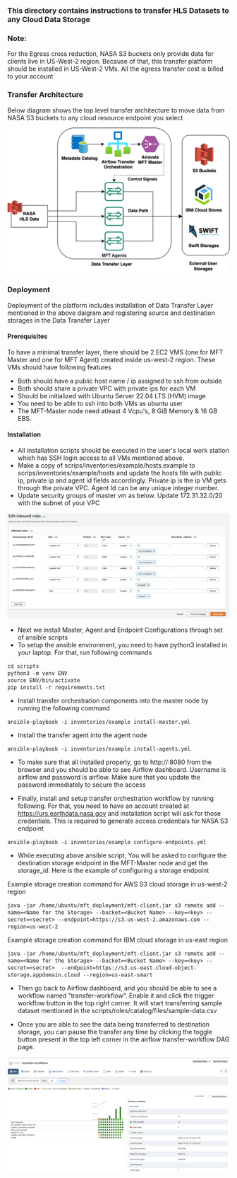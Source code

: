 ### This directory contains instructions to transfer HLS Datasets to any Cloud Data Storage

### Note: 
For the Egress cross reduction, NASA S3 buckets only provide data for clients live in US-West-2 region. Because of that, this transfer platform should be installed in US-West-2 VMs. All the egress transfer cost is billed to your account

### Transfer Architecture
Below diagram shows the top level transfer architecture to move data from NASA S3 buckets to any cloud resource endpoint you select

![Transfer Architecture](transfer-architecture.jpg)

### Deployment

Deployment of the platform includes installation of Data Transfer Layer mentioned in the above daigram and registering source and destination storages in the Data Transfer Layer

#### Prerequisites

To have a minimal transfer layer, there should be 2 EC2 VMS (one for MFT Master and one for MFT Agent) created inside us-west-2 region. These VMs should have following features
* Both should have a public host name / ip assigned to ssh from outside
* Both should share a private VPC with private ips for each VM
* Should be initialized with Ubuntu Server 22.04 LTS (HVM) image
* You need to be able to ssh into both VMs as ubuntu user
* The MFT-Master node need atleast 4 Vcpu's, 8 GiB Memory & 16 GB EBS.

#### Installation

* All installation scripts should be executed in the user's local work station which has SSH login access to all VMs mentioned above. 
* Make a copy of scrips/inventories/example/hosts.example to scrips/inventories/example/hosts and update the hosts file with public ip, private ip and agent id fields accordingly. Private ip is the ip VM gets through the private VPC. Agent Id can be any unique integer number.
* Update security groups of master vm as below. Update 172.31.32.0/20 with the subnet of your VPC

![Security Groups](security-groups-new.png)

* Next we install Master, Agent and Endpoint Configurations through set of ansible scripts
* To setup the ansible environment, you need to have python3 installed in your laptop. For that, run following commands

```
cd scripts
python3 -m venv ENV
source ENV/bin/activate
pip install -r requirements.txt
```

* Install transfer orchestration components into the master node by running the following command

```
ansible-playbook -i inventories/example install-master.yml
```

* Install the transfer agent into the agent node
```
ansible-playbook -i inventories/example install-agents.yml
```
* To make sure that all installed properly, go to http://<master-public-ip>:8080 from the browser and you should be able to see Airflow dashboard. Username is airflow and password is airflow. Make sure that you update the password immediately to secure the access

* Finally, install and setup transfer orchestration workflow by running following. For that, you need to have an account created at https://urs.earthdata.nasa.gov and installation script will ask for those credentials. This is required to generate access credentials for NASA S3 endpoint
```
ansible-playbook -i inventories/example configure-endpoints.yml
```
* While executing above ansible script, You will be asked to configure the destination storage endpoint in the MFT-Master node and get the storage_id. Here is the example of configuring a storage endpoint

Example storage creation command for AWS S3 cloud storage in us-west-2 region
```
java -jar /home/ubuntu/mft_deployment/mft-client.jar s3 remote add --name=<Name for the Storage> --bucket=<Bucket Name> --key=<key> --secret=<secret> --endpoint=https://s3.us-west-2.amazonaws.com --region=us-west-2
```
Example storage creation command for IBM cloud storage in us-east region
```
java -jar /home/ubuntu/mft_deployment/mft-client.jar s3 remote add --name=<Name for the Storage> --bucket=<Bucket Name> --key=<key> --secret=<secret>  --endpoint=https://s3.us-east.cloud-object-storage.appdomain.cloud --region=us-east-smart
```

* Then go back to Airflow dashboard, and you should be able to see a workflow named "transfer-workflow". Enable it and click the trigger workflow button in the top right corner. It will start transferring sample dataset mentioned in the scripts/roles/catalog/files/sample-data.csv
  
* Once you are able to see the data being transferred to destination storage, you can pause the transfer any time by clicking the toggle button present in the top left corner in the airflow transfer-workflow DAG page.

![Transfer Workflow](transfer-workflow.png)
